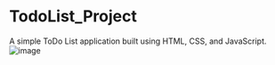 # TodoList_Project
A simple ToDo List application built using HTML, CSS, and JavaScript.
![image](https://github.com/user-attachments/assets/a004e651-c47c-422b-82c4-164b647ddf6c)
